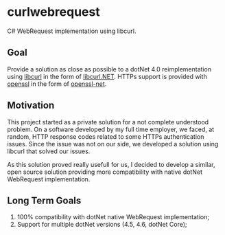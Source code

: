 # curlwebrequest
C# WebRequest implementation using libcurl.

## Goal
Provide a solution as close as possible to a dotNet 4.0 reimplementation using [libcurl](https://curl.haxx.se/libcurl/) in the form of [libcurl.NET](https://github.com/pjquirk/libcurl.NET).
HTTPs support is provided with [openssl](https://www.openssl.org/) in the form of [openssl-net](https://github.com/openssl-net/openssl-net).

## Motivation
This project started as a private solution for a not complete understood problem.
On a software developed by my full time employer, we faced, at random, HTTP response codes related to some HTTPs authentication issues. Since the issue was not on our side, we developed a solution using libcurl that solved our issues.

As this solution proved really usefull for us, I decided to develop a similar, open source solution providing more compatibility with native dotNet WebRequest implementation.

## Long Term Goals
1. 100% compatibility with dotNet native WebRequest implementation;
2. Support for multiple dotNet versions (4.5, 4.6, dotNet Core);
